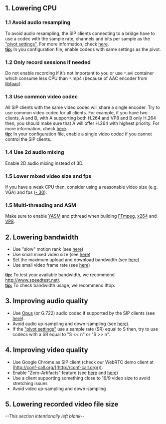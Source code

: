 

## 1. Lowering CPU ##
### 1.1 Avoid audio resampling ###
To avoid audio resampling, the SIP clients connecting to a bridge have to use a codec with the sample rate, channels and bits per sample as the ["pivot settings"](Technical_Audio_mixer_design.md). For more information, check [here](Technical_Audio_mixer_design.md). <br />
<u><b>tip:</b></u> In you configuration file, enable codecs with same settings as the pivot.

### 1.2 Only record sessions if needed ###
Do not enable recording if it’s not important to you or use `*`.avi container which consume less CPU than `*`.mp4 (because of AAC encoder from [libfaac](Support_BuildingSourceCode#Building_libfaac.md)).

### 1.3 Use common video codec ###
All SIP clients with the same video codec will share a single encoder. Try to use common video codec for all clients. For example, if you have two clients, A and B, with A supporting both H.264 and VP8 and B only H.264 then, you should make sure that A will offer H.264 with highest priority. For more information, check [here](Technical_Video_mixer_design#Encoders_and_decoders.md). <br />
<u><b>tip:</b></u> In your configuration file, enable a single video codec if you cannot control the SIP clients.

### 1.4 Use 2d audio mixing ###
Enable 2D audio mixing instead of 3D.

### 1.5 Lower mixed video size and fps ###
If you have a weak CPU then, consider using a reasonable video size (e.g. VGA) and fps ([- 30](15.md)).

### 1.5 Multi-threading and ASM ###
Make sure to enable [YASM](Support_BuildingSourceCode#Building_YASM.md) and pthread when building [FFmpeg](Support_BuildingSourceCode#Building_FFmpeg.md), [x264](Support_BuildingSourceCode#Building_x264.md) and [VP8](Support_BuildingSourceCode#Building_libvpx.md).

## 2. Lowering bandwidth ##
  * Use "slow" motion rank (see [here](Configuration_Video#Bandwidth_and_congestion_control.md))
  * Use small mixed video size (see [here](Configuration_Video#Output_mixed_size.md))
  * Set the maximum upload and download bandwidth (see [here](Configuration_Video#Bandwidth_and_congestion_control.md))
  * Use small video frame rate (see [here](Configuration_Video#Bandwidth_and_congestion_control.md))

<u><b>tip:</b></u> To test your available bandwidth, we recommend http://www.speedtest.net/. <br />
<u><b>tip:</b></u> To check bandwidth usage, we recommend iftop.

## 3. Improving audio quality ##
  * Use [Opus](Support_BuildingSourceCode#Building_libopus.md) (or G.722) audio codec if supported by the SIP clients (see [here](Configuration_Audio_Video_codecs.md)).
  * Avoid audio up-sampling and down-sampling (see [here](Technical_Audio_mixer_design.md)).
  * If the ["pivot settings"](Technical_Audio_mixer_design.md) use a sample rate (SR) equal to S then, try to use codecs with a SR equal to "S << n" or "S >> n".

## 4. Improving video quality ##
  * Use Google Chrome as SIP client (check our WebRTC demo client at [http://conf-call.org/](http://conf-call.org/)).
  * Enable "Zero-Artifacts" feature (see [here](Technical_Video_quality#Zero-artifacts.md) and [here](Configuration_Video#Zero-artifacts.md))
  * Use a client supporting something close to 16/9 video size to avoid stretching issues
  * Avoid video up-sampling and down-sampling

## 5. Lowering recorded video file size ##

_--This section intentionally left blank--_